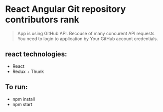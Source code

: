 # React Angular Git repository contributors rank #

> App is using GitHub API. Becouse of many concurent API requests You need to login to application by Your GitHub account credentials.

## react technologies:
* React
* Redux + Thunk

## To run:

* npm install
* npm start